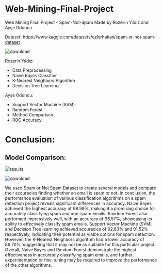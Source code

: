 # Web-Mining-Final-Project
Web Mining Final Project - Spam-Not-Spam Made by Rozerin Yıldız and Ayşe Oduncu

Dataset: https://www.kaggle.com/datasets/ozlerhakan/spam-or-not-spam-dataset

![download](https://github.com/Web-Mining-Final-Project/Web-Mining-Final-Project/assets/59964531/0e24f840-d859-45bc-bcad-091de3084d1d)

Rozerin Yıldız:
- Data Preprocessing  
- Naive Bayes Classifier 
- K-Nearest Neighbors Algorithm 
- Decision Tree Learning  

Ayşe Oduncu:
- Support Vector Machine (SVM)  
- Random Forest 
- Method Comparison 
- ROC Accuracy 


# Conclusion:

## Model Comparison:
![results](https://github.com/Web-Mining-Final-Project/Web-Mining-Final-Project/assets/59964531/e7b15a8c-e515-46f7-a796-d3524f15a1b6)

![download](https://github.com/Web-Mining-Final-Project/Web-Mining-Final-Project/assets/59964531/874f4b7c-2734-4357-aed4-c01a21dfa3aa)


We used Spam or Not Spam Dataset to create several models and compare their
accuracies finding whether an email is spam or not. In conclusion, the performance
evaluation of various classification algorithms on a spam detection project reveals
significant differences in accuracy. Naive Bayes achieved the highest accuracy of 98.99%,
making it a promising choice for accurately classifying spam and non-spam emails.
Random Forest also performed impressively well, with an accuracy of 96.57%,
showcasing its ability to effectively classify spam emails. Support Vector Machine (SVM)
and Decision Tree learning achieved accuracies of 92.83% and 91.52% respectively,
indicating their potential as viable options for spam detection. However, the K-Nearest
Neighbors algorithm had a lower accuracy of 89.70%, suggesting that it may not be as
suitable for this particular project. Overall, Naive Bayes and Random Forest demonstrate
the highest effectiveness in accurately classifying spam emails, and further
experimentation or fine-tuning may be required to improve the performance of the
other algorithms.




